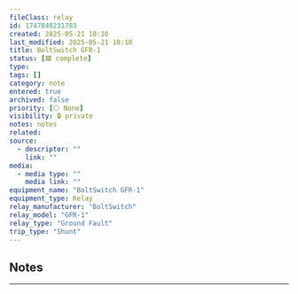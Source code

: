 ```yaml
---
fileClass: relay
id: 1747840231783
created: 2025-05-21 10:10
last_modified: 2025-05-21 10:10
title: BoltSwitch GFR-1
status: [🟩 complete]
type: 
tags: []
category: note
entered: true
archived: false
priority: [⚪ None]
visibility: 🔒 private
notes: notes
related: 
source:
  - descriptor: ""
    link: ""
media:
  - media type: ""
    media link: ""
equipment_name: "BoltSwitch GFR-1"
equipment_type: Relay
relay_manufacturer: "BoltSwitch"
relay_model: "GFR-1"
relay_type: "Ground Fault"
trip_type: "Shunt"
---
```


## Notes
---

